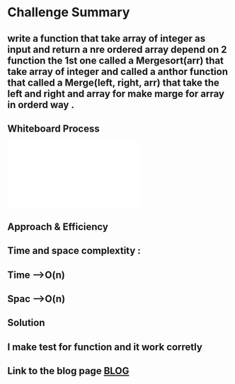 # Challenge Summary
<!-- Description of the challenge -->
## write a function that take array of integer as input and return a nre ordered array depend on 2 function the 1st one called a  Mergesort(arr)  that take array of integer and called a anthor function that called a Merge(left, right, arr) that take the left and right and array for make marge for array in orderd way .
## Whiteboard Process
<!-- Embedded whiteboard image -->
![image5](merge_sort.py)
## Approach & Efficiency
<!-- What approach did you take? Why? What is the Big O space/time for this approach? -->
## Time and space complextity :
## Time -->O(n)
## Spac -->O(n)
## Solution
<!-- Show how to run your code, and examples of it in action -->
## I make test for function and it work corretly

## Link to the blog page  [BLOG](https://shahd1995913.github.io/data-structures-and-algorithms/python/code_challenges/merge_sort/BLOG)



